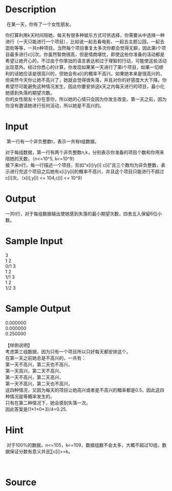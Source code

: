
# Description

<div class="content"><p> 在某一天，你有了一个女性朋友。</p>
<div>你打算利用k天时间陪她，每天有很多种娱乐方式可供选择，你需要从中选择一种进行（一天只能进行一个项目），比如说一起去看电影、一起去主题公园，一起去逛街等等，一共n种项目。当然每个项目重复太多次你都会觉得无聊，因此第i个项目最多进行c[i]次。你虽然智商很高，但是情商堪忧，即使这些你准备的活动都是希望让她开心的，不过由于你笨拙的语言表达和过于理智的行动，可能使这些活动出现意外。经过你悉心的计算，你发现如果某一天进行了第i个项目，如果一切顺利的话她应该是很高兴的，但她会有a[i]的概率不高兴。如果她本来是很高兴的，但突然今天你让她不高兴了，她就会觉得很失落，并且对你的好感度大大下降。你希望尽可能避免这种情况发生，因此你要安排这k天之内每天进行的项目，最小化她感到失落的期望次数。</div>
<div>你的女性朋友十分在意你，所以她的心情只会因为你发生改变。第一天之前，因为你没有邀请她进行任何活动，所以她是不高兴的。</div></div>

# Input

<div class="content"><p> 第一行有一个非负整数t，表示一共有t组数据。</p>
<div>对于每组数据，第一行有两个非负整数n,k，分别表示你准备的项目个数和你用来陪她的天数。（n&lt;=10^5, k&lt;=10^9）</div>
<div>接下来n行，每一行描述一个项目，形如“x[i]/y[i] c[i]”且三个数均为非负整数，表示进行完这个项目之后她有x[i]/y[i]的概率不高兴，并且这个项目只能进行不超过c[i]次。（x[i],y[i] &lt;= 104,c[i] &lt;= 10^9）</div></div>

# Output

<div class="content"><p>一共t行，对于每组数据输出使她感到失落的最小期望次数，四舍五入保留6位小数。</p></div>

# Sample Input

<div class="content"><span class="sampledata">3<br/>
1 2<br/>
0/1 3<br/>
1 2<br/>
1/1 3<br/>
1 2<br/>
1/2 3</span></div>

# Sample Output

<div class="content"><span class="sampledata">0.000000<br/>
0.000000<br/>
0.250000<br/>
<br/>
【样例说明】<br/>
考虑第三组数据，因为只有一个项目所以只好每天都安排这个。<br/>
在第一天之前她总是不高兴的，一共有：<br/>
第一天不高兴，第二天也不高兴、<br/>
第一天高兴，第二天不高兴、<br/>
第一天不高兴，第二天高兴、<br/>
第一天不高兴，第二天也不高兴，<br/>
这四种情况，又因为每天的项目让她高兴或者是不高兴的概率都是0.5，因此这四种情况是等概率发生的。<br/>
只有在第二种情况下，她会感到失落一次。<br/>
因此答案是(1*1+0*3)/4=0.25.</span></div>

# Hint

<div class="content"><p></p><p> 对于100%的数据，n&lt;=105，k&lt;=109，数据组数不会太多，大概不超过10组，数据保证分数有意义并且∑c[i]&gt;=k。</p><br/>
<div></div><p></p></div>

# Source

<div class="content"><p><a href="problemset.php?search="></a></p></div>

